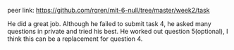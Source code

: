 peer link: https://github.com/rqren/mit-6-null/tree/master/week2/task

He did a great job. Although he failed to submit task 4, he asked many questions in private and tried his best. He worked out question 5(optional), I think this can be a replacement for question 4.